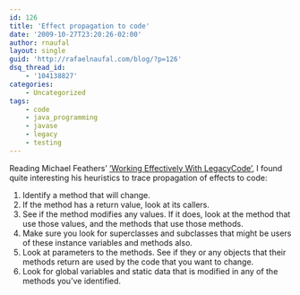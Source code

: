 ```yaml
---
id: 126
title: 'Effect propagation to code'
date: '2009-10-27T23:20:26-02:00'
author: rnaufal
layout: single
guid: 'http://rafaelnaufal.com/blog/?p=126'
dsq_thread_id:
    - '104138827'
categories:
    - Uncategorized
tags:
    - code
    - java_programming
    - javase
    - legacy
    - testing
---
```


Reading Michael Feathers’ [‘Working Effectively With LegacyCode’](http://www.amazon.co.uk/Working-Effectively-Legacy-Robert-Martin/dp/0131177052/ref=sr_1_1?ie=UTF8&s=books&qid=1255440556&sr=8-1), I found quite interesting his heuristics to trace propagation of effects to code:

1. Identify a method that will change.
2. If the method has a return value, look at its callers.
3. See if the method modifies any values. If it does, look at the method that use those values, and the methods that use those methods.
4. Make sure you look for superclasses and subclasses that might be users of these instance variables and methods also.
5. Look at parameters to the methods. See if they or any objects that their methods return are used by the code that you want to change.
6. Look for global variables and static data that is modified in any of the methods you’ve identified.